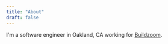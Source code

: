 ```yaml
---
title: "About"
draft: false
---
```


I'm a software engineer in Oakland, CA working for [Buildzoom](https://www.buildzoom.com).